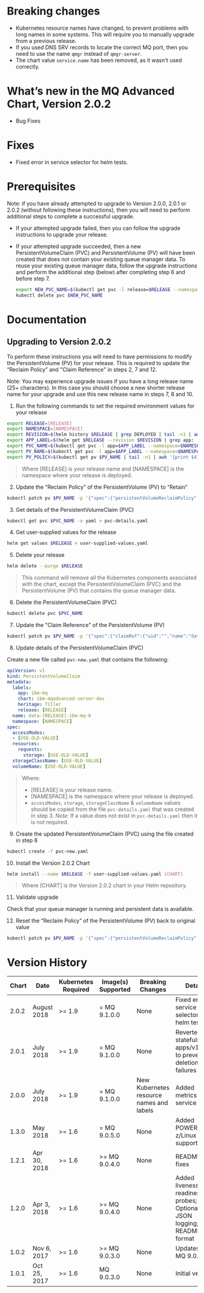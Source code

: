 # Breaking changes

- Kubernetes resource names have changed, to prevent problems with long names in some systems.  This will require you to manually upgrade from a previous release.
- If you used DNS SRV records to locate the correct MQ port, then you need to use the name `qmgr` instead of `qmgr-server`.
- The chart value `service.name` has been removed, as it wasn't used correctly.

# What’s new in the MQ Advanced Chart, Version 2.0.2

- Bug Fixes

# Fixes

- Fixed error in service selector for helm tests.

# Prerequisites

Note: if you have already attempted to upgrade to Version 2.0.0, 2.0.1 or 2.0.2 (without following these instructions), then you will need to perform additional steps to complete a successful upgrade.

- If your attempted upgrade failed, then you can follow the upgrade instructions to upgrade your release.

- If your attempted upgrade succeeded, then a new PersistentVolumeClaim (PVC) and PersistentVolume (PV) will have been created that does not contain your existing queue manager data. To reuse your existing queue manager data, follow the upgrade instructions and perform the additional step (below) after completing step 6 and before step 7.

    ```sh
    export NEW_PVC_NAME=$(kubectl get pvc -l release=$RELEASE --namespace=$NAMESPACE | tail -n1 | awk '{print $1}')
    kubectl delete pvc $NEW_PVC_NAME
    ```

# Documentation

## Upgrading to Version 2.0.2

To perform these instructions you will need to have permissions to modify the PersistentVolume (PV) for your release. This is required to update the “Reclaim Policy” and "Claim Reference" in steps 2, 7 and 12.

Note: You may experience upgrade issues if you have a long release name (25+ characters). In this case you should choose a new shorter release name for your upgrade and use this new release name in steps 7, 8 and 10.

1. Run the following commands to set the required environment values for your release

  ```sh
  export RELEASE=[RELEASE]
  export NAMESPACE=[NAMESPACE]
  export REVISION=$(helm history $RELEASE | grep DEPLOYED | tail -n1 | awk '{print $1}')
  export APP_LABEL=$(helm get $RELEASE --revision $REVISION | grep app: | head -n1 | awk '{print $2}' | tr -d '"')
  export PVC_NAME=$(kubectl get pvc -l app=$APP_LABEL --namespace=$NAMESPACE | tail -n1 | awk '{print $1}')
  export PV_NAME=$(kubectl get pvc -l app=$APP_LABEL --namespace=$NAMESPACE | tail -n1 | awk '{print $3}')
  export PV_POLICY=$(kubectl get pv $PV_NAME | tail -n1 | awk '{print $4}')
  ```

  > Where [RELEASE] is your release name and [NAMESPACE] is the namespace where your release is deployed.

2. Update the “Reclaim Policy” of the PersistentVolume (PV) to “Retain”

  ```sh
  kubectl patch pv $PV_NAME -p '{"spec":{"persistentVolumeReclaimPolicy":"Retain"}}'
  ```

3. Get details of the PersistentVolumeClaim (PVC)

  ```sh
  kubectl get pvc $PVC_NAME -o yaml > pvc-details.yaml
  ```

4. Get user-supplied values for the release

  ```sh
  helm get values $RELEASE > user-supplied-values.yaml
  ```

5. Delete your release

  ```sh
  helm delete --purge $RELEASE
  ```

  > This command will remove all the Kubernetes components associated with the chart, except the PersistentVolumeClaim (PVC) and the PersistentVolume (PV) that contains the queue manager data.

6. Delete the PersistentVolumeClaim (PVC)

  ```sh
  kubectl delete pvc $PVC_NAME
  ```

7. Update the "Claim Reference" of the PersistentVolume (PV)

  ```sh
  kubectl patch pv $PV_NAME -p '{"spec":{"claimRef":{"uid":"","name":"data-'$RELEASE'-ibm-mq-0"}}}'
  ```

8. Update details of the PersistentVolumeClaim (PVC)

  Create a new file called `pvc-new.yaml` that contains the following:

  ```yaml
  apiVersion: v1
  kind: PersistentVolumeClaim
  metadata:
    labels:
      app: ibm-mq
      chart: ibm-mqadvanced-server-dev
      heritage: Tiller
      release: [RELEASE]
    name: data-[RELEASE]-ibm-mq-0
    namespace: [NAMESPACE]
  spec:
    accessModes:
    - [USE-OLD-VALUE]
    resources:
      requests:
        storage: [USE-OLD-VALUE]
    storageClassName: [USE-OLD-VALUE]
    volumeName: [USE-OLD-VALUE]
  ```

> Where:
> - [RELEASE] is your release name.
> - [NAMESPACE] is the namespace where your release is deployed.
> - `accessModes`, `storage`, `storageClassName` & `volumeName` values should be copied from the file `pvc-details.yaml` that was created in step 3. *Note:* If a value does not exist in `pvc-details.yaml` then it is not required.

9. Create the updated PersistentVolumeClaim (PVC) using the file created in step 8

  ```sh
  kubectl create -f pvc-new.yaml
  ```

10. Install the Version 2.0.2 Chart

  ```sh
  helm install --name $RELEASE -f user-supplied-values.yaml [CHART]
  ```

  > Where [CHART] is the Version 2.0.2 chart in your Helm repository.

11. Validate upgrade

  Check that your queue manager is running and persistent data is available.

12. Reset the “Reclaim Policy” of the PersistentVolume (PV) back to original value

  ```sh
  kubectl patch pv $PV_NAME -p '{"spec":{"persistentVolumeReclaimPolicy":"'$PV_POLICY'"}}'
  ```

# Version History

| Chart | Date | Kubernetes Required | Image(s) Supported | Breaking Changes | Details |
| ----- | ---- | ------------ | ------------------ | ---------------- | ------- |
| 2.0.2 | August 2018 | >= 1.9 | = MQ 9.1.0.0  | None | Fixed error in service selector for helm tests |
| 2.0.1 | July 2018 | >= 1.9 | = MQ 9.1.0.0  | None | Reverted statefulset to apps/v1beta2 to prevent deletion failures |
| 2.0.0 | July 2018    | >= 1.9 | = MQ 9.1.0.0  | New Kubernetes resource names and labels | Added metrics service |
| 1.3.0 | May 2018     | >= 1.6 | = MQ 9.0.5.0  | None | Added POWER and z/Linux support |
| 1.2.1 | Apr 30, 2018 | >= 1.6 | >= MQ 9.0.4.0 | None | README fixes |
| 1.2.0 | Apr 3, 2018  | >= 1.6 | >= MQ 9.0.4.0 | None | Added liveness and readiness probes; Optional JSON logging; New README format |
| 1.0.2 | Nov 6, 2017  | >= 1.6 | >= MQ 9.0.3.0 | None | Updates for MQ 9.0.4.0 |
| 1.0.1 | Oct 25, 2017 | >= 1.6 | MQ 9.0.3.0    | None | Initial version |